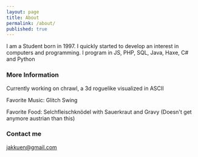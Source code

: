 ```yaml
---
layout: page
title: About
permalink: /about/
published: true
---
```


I am a Student born in 1997.
I quickly started to develop an interest in computers and programming.
I program in JS, PHP, SQL, Java, Haxe, C# and Python

### More Information

Currently working on chrawl, a 3d roguelike visualized in ASCII

Favorite Music: Glitch Swing

Favorite Food:  Selchfleischknödel with Sauerkraut and Gravy (Doesn't get anymore austrian than this)

### Contact me

[jakkuen@gmail.com](mailto:jakkuen@gmail.com)